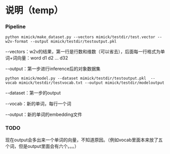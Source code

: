 # 说明（temp）

### Pipeline

```shell
python mimick/make_dataset.py --vectors mimick/testdir/test.vector --w2v-format --output mimick/testdir/testoutput.pkl
```

--vectors：w2v的结果，第一行是行数和维数（可以省去），后面每一行格式为单词+词向量：word d1 d2 ... d32

--output：第一步进行inference后的对象数据集

```shell
python mimick/model.py --dataset mimick/testdir/testoutput.pkl  --vocab mimick/testdir/testvocab.txt --output mimick/testdir/modeloutput
```

--dataset：第一步的output

--vocab：新的单词，每行一个词

--output：新的单词的embedding文件

### TODO

现在output会多出来一个单词的向量，不知道原因。（例如vocab里面本来放了五个词，但是output里面会有六个。。。）







